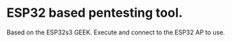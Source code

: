 # ESP32 based pentesting tool.
Based on the ESP32s3 GEEK.
Execute and connect to the ESP32 AP to use. 